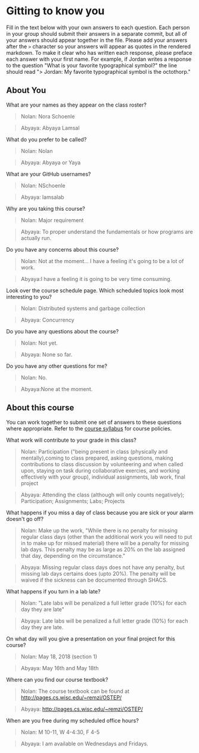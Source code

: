 # Gitting to know you
Fill in the text below with your own answers to each question. Each person in your group should submit their answers in a separate commit, but all of your answers should appear together in the file. Please add your answers after the `>` character so your answers will appear as quotes in the rendered markdown. To make it clear who has written each response, please preface each answer with your first name. For example, if Jordan writes a response to the question "What is your favorite typographical symbol?" the line should read "> Jordan: My favorite typographical symbol is the octothorp." 

## About You
What are your names as they appear on the class roster?
> Nolan: Nora Schoenle

> Abyaya: Abyaya Lamsal

What do you prefer to be called?
> Nolan: Nolan

> Abyaya: Abyaya or Yaya

What are your GitHub usernames?
> Nolan: NSchoenle

> Abyaya: lamsalab

Why are you taking this course?
> Nolan: Major requirement

> Abyaya: To proper understand the fundamentals or how programs are actually run.

Do you have any concerns about this course?
> Nolan: Not at the moment... I have a feeling it's going to be a lot of work.

> Abyaya:I have a feeling it is going to be very time consuming.

Look over the course schedule page. Which scheduled topics look most interesting to you?
> Nolan: Distributed systems and garbage collection

> Abyaya: Concurrency

Do you have any questions about the course?
> Nolan: Not yet.

> Abyaya: None so far.

Do you have any other questions for me?
> Nolan: No.

> Abyaya:None at the moment.

## About this course
You can work together to submit one set of answers to these questions where appropriate. Refer to the [course syllabus](http://www.cs.grinnell.edu/~curtsinger/teaching/2018S/CSC213/syllabus/) for course policies.

What work will contribute to your grade in this class?
> Nolan: Participation ("being present in class (physically and mentally),coming to class prepared, asking questions,
    making contributions to class discussion by volunteering and when called upon, staying on task during collaborative exercies, and working effectively with your group), individual assignments, lab work, final project

> Abyaya: Attending the class (although will only counts negatively); Participation; Assignments; Labs; Projects

What happens if you miss a day of class because you are sick or your alarm doesn't go off?
>  Nolan: Make up the work, "While there is no penalty for missing regular class days (other than the additional work you will need to put in to make up for missed material) there will be a penalty for missing lab days. This penalty may be as large as 20% on the lab assigned that day, depending on the circumstance."

> Abyaya: Missing regular class days does not have any penalty, but missing lab days certains does (upto 20%). The penalty will be waived if the sickness can be documented through SHACS.

What happens if you turn in a lab late?
> Nolan: "Late labs will be penalized a full letter grade (10%) for each day they are late" 

> Abyaya: Late labs will be penalized a full letter grade (10%) for each day they are late.

On what day will you give a presentation on your final project for this course?
> Nolan: May 18, 2018 (section 1)

> Abyaya: May 16th and May 18th

Where can you find our course textbook?
> Nolan: The course textbook can be found at http://pages.cs.wisc.edu/~remzi/OSTEP/

> Abyaya: http://pages.cs.wisc.edu/~remzi/OSTEP/

When are you free during my scheduled office hours?
> Nolan: M 10-11, W 4-4:30, F 4-5

> Abyaya: I am available on Wednesdays and Fridays.

